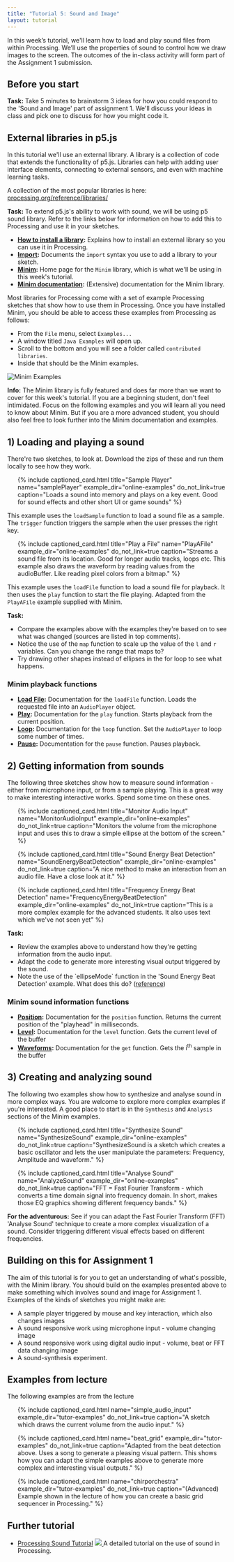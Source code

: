 ```yaml
---
title: "Tutorial 5: Sound and Image"
layout: tutorial
---
```


<p class="lead">
  In this week’s tutorial, we'll learn how to load and play sound files from
  within Processing. We’ll use the properties of sound to control how we
  draw images to the screen. The outcomes of the in-class activity will form
  part of the Assignment 1 submission.
</p>

## Before you start

<p class="task">
  <strong>Task:</strong> Take 5 minutes to brainstorm 3 ideas for how you could
  respond to the 'Sound and Image' part of assignment 1. We'll discuss your
  ideas in class and pick one to discuss for how you might code it.
</p>

## External libraries in p5.js

In this tutorial we'll use an external library. A library is a collection of
code that extends the functionality of p5.js. Libraries can help with adding
user interface elements, connecting to external sensors, and even with machine
learning tasks.

A collection of the most popular libraries is here:
[processing.org/reference/libraries/](https://processing.org/reference/libraries/)

<p class="task">
  <strong>Task:</strong> To extend p5.js's ability to work with sound, we
  will be using p5 sound library. Refer to the links below for
  information on how to add this to Processing and use it in your sketches.
</p>

* **[How to install a library](https://github.com/processing/processing/wiki/How-to-Install-a-Contributed-Library):**
  Explains how to install an external library so you can use it in Processing.
* **[Import](https://processing.org/reference/import.html):**
  Documents the `import` syntax you use to add a library to your sketch.
* **[Minim](http://code.compartmental.net/tools/minim/):**
  Home page for the `Minim` library, which is what we'll be using in this
  week's tutorial.
* **[Minim documentation](http://code.compartmental.net/minim/):**
  (Extensive) documentation for the Minim library.

Most libraries for Processing come with a set of example Processing sketches
that show how to use them in Processing. Once you have installed Minim,
you should be able to access these examples from Processing as follows:

* From the `File` menu, select `Examples...`
* A window titled `Java Examples` will open up.
* Scroll to the bottom and you will see a folder called
  `contributed libraries`.
* Inside that should be the Minim examples.

![Minim Examples]({{site.baseurl}}{{page.url}}images/processing-examples-dialog.png)

<p class="info">
  <strong>Info:</strong> The Minim library is fully featured and does
  far more than we want to cover for this week's tutorial. If you are a
  beginning student, don't feel intimidated. Focus on the following examples
  and you will learn all you need to know about Minim. But if you are a more
  advanced student, you should also feel free to look further into the Minim
  documentation and examples.
</p>

## 1) Loading and playing a sound

There're two sketches, to look at. Download the zips of these and run them
locally to see how they work.

<ul class="code-list">
 {% include captioned_card.html title="Sample Player" name="samplePlayer" example_dir="online-examples" do_not_link=true caption="Loads a sound into memory and plays on a key event. Good for sound effects and other short UI or game sounds" %}

</ul>

This example uses the `loadSample` function to load a sound file as a sample.
The `trigger` function triggers the sample when the user presses the right key.

<ul class="code-list">

{% include captioned_card.html title="Play a File" name="PlayAFile" example_dir="online-examples" do_not_link=true caption="Streams a sound file from its location. Good for longer audio tracks, loops etc. This example also draws the waveform by reading values from the audioBuffer. Like reading pixel colors from a bitmap." %}

</ul>

This example uses the `loadFile` function to load a sound file for playback.
It then uses the `play` function to start the file playing. Adapted from the
`PlayAFile` example supplied with Minim.

<div class="task">
  <strong>Task:</strong>
  <ul>
    <li>
      Compare the examples above with the examples they're based on to
      see what was changed (sources are listed in top comments).
    </li>
    <li>
      Notice the use of the <code>map</code> function to scale up the value of
      the <code>l</code> and <code>r</code> variables. Can you change the range
      that maps to?
    </li>
    <li>
      Try drawing other shapes instead of ellipses in the for loop to see what
      happens.
    </li>
  </ul>
</div>

### Minim playback functions

* **[Load File](http://code.compartmental.net/minim/minim_method_loadfile.html):**
  Documentation for the `loadFile` function. Loads the requested file into
  an `AudioPlayer` object.
* **[Play](http://code.compartmental.net/minim/audioplayer_method_play.html):**
  Documentation for the `play` function. Starts playback from the current
  position.
* **[Loop](http://code.compartmental.net/minim/audioplayer_method_loop.html):**
  Documentation for the `loop` function. Set the `AudioPlayer` to loop some
  number of times.
* **[Pause](http://code.compartmental.net/minim/audioplayer_method_pause.html):**
  Documentation for the `pause` function. Pauses playback.

## 2) Getting information from sounds

The following three sketches show how to measure sound information - either
from microphone input, or from a sample playing. This is a great way to make
interesting interactive works. Spend some time on these ones.

<ul class="code-list">

{% include captioned_card.html title="Monitor Audio Input" name="MonitorAudioInput" example_dir="online-examples" do_not_link=true caption="Monitors the volume from the microphone input and uses this to draw a simple ellipse at the bottom of the screen." %}

{% include captioned_card.html title="Sound Energy Beat Detection" name="SoundEnergyBeatDetection" example_dir="online-examples" do_not_link=true caption="A nice method to make an interaction from an audio file. Have a close look at it." %}

{% include captioned_card.html title="Frequency Energy Beat Detection" name="FrequencyEnergyBeatDetection" example_dir="online-examples" do_not_link=true caption="This is a more complex example for the advanced students. It also uses text which we've not seen yet" %}

</ul>

<div class="task">
  <strong>Task:</strong>
  <ul>
    <li>
      Review the examples above to understand how they're getting
      information from the audio input.
    </li>
    <li>
      Adapt the code to generate more interesting visual output triggered
      by the sound.
    </li>
    <li>
      Note the use of the `ellipseMode` function in the 'Sound Energy Beat
      Detection' example. What does this do?
      (<a href="https://processing.org/reference/ellipseMode_.html">reference</a>)
    </li>
  </ul>
</div>

### Minim sound information functions

* **[Position](http://code.compartmental.net/minim/audioplayer_method_position.html):**
  Documentation for the `position` function. Returns the current position of
  the "playhead" in milliseconds.
* **[Level](http://code.compartmental.net/minim/audiobuffer_method_level.html):**
  Documentation for the `level` function. Gets the current level of the buffer
* **[Waveforms](http://code.compartmental.net/minim/audiobuffer_method_get.html):**
  Documentation for the `get` function. Gets the i<sup>th</sup> sample in the
  buffer

## 3) Creating and analyzing sound

The following two examples show how to synthesize and analyse sound in more
complex ways. You are welcome to explore more complex examples if you're
interested. A good place to start is in the `Synthesis` and `Analysis`
sections of the Minim examples.

<ul class="code-list">

{% include captioned_card.html title="Synthesize Sound" name="SynthesizeSound" example_dir="online-examples" do_not_link=true caption="SynthesizeSound is a sketch which creates a basic oscillator and   lets the user manipulate the parameters: Frequency, Amplitude and waveform." %}

{% include captioned_card.html title="Analyse Sound" name="AnalyzeSound" example_dir="online-examples" do_not_link=true caption="FFT = Fast Fourier Transform - which converts a time domain signal into frequency domain.  In short, makes those EQ graphics showing different frequency bands." %}

</ul>

<p class="task">
  <strong>For the adventurous:</strong>
  See if you can adapt the Fast Fourier Transform (FFT) 'Analyse Sound'
  technique to create a more complex visualization of a sound. Consider
  triggering different visual effects based on different frequencies.
</p>  

## Building on this for Assignment 1

The aim of this tutorial is for you to get an understanding of what's possible,
with the Minim library. You should build on the examples presented above to
make something which involves sound and image for Assignment 1. Examples of
the kinds of sketches you might make are:

* A sample player triggered by mouse and key interaction, which also changes 
  images
* A sound responsive work using microphone input - volume changing image
* A sound responsive work using digital audio input - volume, beat or FFT data 
  changing image
* A sound-synthesis experiment.

## Examples from lecture

The following examples are from the lecture

<ul class="code-list">

{% include captioned_card.html name="simple_audio_input" example_dir="tutor-examples" do_not_link=true caption="A sketch which draws the current volume from the audio input." %}

{% include captioned_card.html name="beat_grid" example_dir="tutor-examples" do_not_link=true caption="Adapted from the beat detection above. Uses a song to generate a pleasing visual pattern. This shows how you can adapt the simple examples above to generate more complex and interesting visual outputs." %}

{% include captioned_card.html name="chirporchestra" example_dir="tutor-examples" do_not_link=true caption="(Advanced) Example shown in the lecture of how you can create a basic grid sequencer in Processing." %}

</ul>

## Further tutorial

<ul class="code-list">
  <li>
    <a class="title-link" target="_blank" href="https://processing.org/tutorials/sound/">Processing Sound Tutorial</a>
    <a class="img-link" target="_blank" href="https://processing.org/tutorials/sound/">
      <img src="/bbcswebdav/courses/DXB303_18se1/tutorials/tut05/images/sound_tutorial.png">
    </a>
    A detailed tutorial on the use of sound in Processing.
  </li>
</ul>
